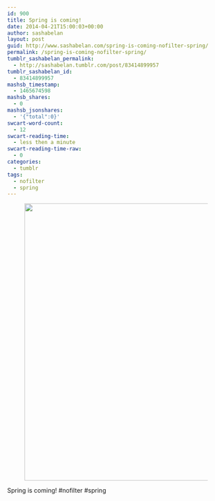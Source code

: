 ```yaml
---
id: 900
title: Spring is coming!
date: 2014-04-21T15:00:03+00:00
author: sashabelan
layout: post
guid: http://www.sashabelan.com/spring-is-coming-nofilter-spring/
permalink: /spring-is-coming-nofilter-spring/
tumblr_sashabelan_permalink:
  - http://sashabelan.tumblr.com/post/83414899957
tumblr_sashabelan_id:
  - 83414899957
mashsb_timestamp:
  - 1465674598
mashsb_shares:
  - 0
mashsb_jsonshares:
  - '{"total":0}'
swcart-word-count:
  - 12
swcart-reading-time:
  - less then a minute
swcart-reading-time-raw:
  - 0
categories:
  - tumblr
tags:
  - nofilter
  - spring
---
```

<div id='gallery-610' class='gallery galleryid-900 gallery-columns-1 gallery-size-full'>
  <figure class='gallery-item'> 
  
  <div class='gallery-icon landscape'>
    <img width="640" height="640" src="http://www.sashabelan.ru/wp-content/uploads/2014/04/tumblr_n4dz05T3z51qarj97o1_1280.jpg" class="attachment-full size-full" alt="" srcset="http://www.sashabelan.ru/wp-content/uploads/2014/04/tumblr_n4dz05T3z51qarj97o1_1280.jpg 640w, http://www.sashabelan.ru/wp-content/uploads/2014/04/tumblr_n4dz05T3z51qarj97o1_1280-150x150.jpg 150w, http://www.sashabelan.ru/wp-content/uploads/2014/04/tumblr_n4dz05T3z51qarj97o1_1280-300x300.jpg 300w, http://www.sashabelan.ru/wp-content/uploads/2014/04/tumblr_n4dz05T3z51qarj97o1_1280-230x230.jpg 230w, http://www.sashabelan.ru/wp-content/uploads/2014/04/tumblr_n4dz05T3z51qarj97o1_1280-350x350.jpg 350w" sizes="(max-width: 640px) 100vw, 640px" />
  </div></figure>
</div>

Spring is coming! #nofilter #spring